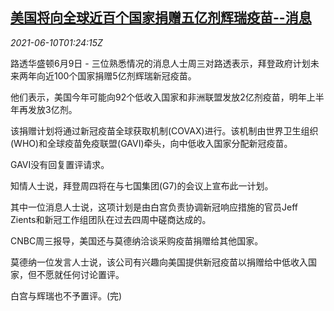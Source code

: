 <!--1623288663000-->
[美国将向全球近百个国家捐赠五亿剂辉瑞疫苗--消息](https://cn.reuters.com/article/us-covid-vaccine-donation-0610-idCNKCS2DM03A)
------

<div><i>2021-06-10T01:24:15Z</i></div><p>路透华盛顿6月9日 - 三位熟悉情况的消息人士周三对路透表示，拜登政府计划未来两年向近100个国家捐赠5亿剂辉瑞新冠疫苗。</p><p>他们表示，美国今年可能向92个低收入国家和非洲联盟发放2亿剂疫苗，明年上半年再发放3亿剂。</p><p>该捐赠计划将通过新冠疫苗全球获取机制(COVAX)进行。该机制由世界卫生组织(WHO)和全球疫苗免疫联盟(GAVI)牵头，向中低收入国家分配新冠疫苗。</p><p>GAVI没有回复置评请求。</p><p>知情人士说，拜登周四将在与七国集团(G7)的会议上宣布此一计划。</p><p>其中一位消息人士说，这项计划是由白宫负责协调新冠响应措施的官员Jeff Zients和新冠工作组团队在过去四周中磋商达成的。</p><p>CNBC周三报导，美国还与莫德纳洽谈采购疫苗捐赠给其他国家。</p><p>莫德纳一位发言人士说，该公司有兴趣向美国提供新冠疫苗以捐赠给中低收入国家，但不愿就任何讨论置评。</p><p>白宫与辉瑞也不予置评。(完)</p>
